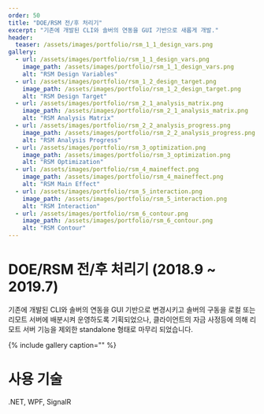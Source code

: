 ```yaml
---
order: 50
title: "DOE/RSM 전/후 처리기"
excerpt: "기존에 개발된 CLI와 솔버의 연동을 GUI 기반으로 새롭게 개발."
header:
  teaser: /assets/images/portfolio/rsm_1_1_design_vars.png
gallery:
  - url: /assets/images/portfolio/rsm_1_1_design_vars.png
    image_path: /assets/images/portfolio/rsm_1_1_design_vars.png
    alt: "RSM Design Variables"
  - url: /assets/images/portfolio/rsm_1_2_design_target.png
    image_path: /assets/images/portfolio/rsm_1_2_design_target.png
    alt: "RSM Design Target"
  - url: /assets/images/portfolio/rsm_2_1_analysis_matrix.png
    image_path: /assets/images/portfolio/rsm_2_1_analysis_matrix.png
    alt: "RSM Analysis Matrix"
  - url: /assets/images/portfolio/rsm_2_2_analysis_progress.png
    image_path: /assets/images/portfolio/rsm_2_2_analysis_progress.png
    alt: "RSM Analysis Progress"
  - url: /assets/images/portfolio/rsm_3_optimization.png
    image_path: /assets/images/portfolio/rsm_3_optimization.png
    alt: "RSM Optimization"
  - url: /assets/images/portfolio/rsm_4_maineffect.png
    image_path: /assets/images/portfolio/rsm_4_maineffect.png
    alt: "RSM Main Effect"
  - url: /assets/images/portfolio/rsm_5_interaction.png
    image_path: /assets/images/portfolio/rsm_5_interaction.png
    alt: "RSM Interaction"
  - url: /assets/images/portfolio/rsm_6_contour.png
    image_path: /assets/images/portfolio/rsm_6_contour.png
    alt: "RSM Contour"
---
```


# DOE/RSM 전/후 처리기 (2018.9 ~ 2019.7)
기존에 개발된 CLI와 솔버의 연동을 GUI 기반으로 변경시키고 솔버의 구동을 로컬 또는 리모트 서버에 배분시켜 운영하도록 기획되었으나, 클라이언트의 자금 사정등에 의해 리모트 서버 기능을 제외한 standalone 형태로 마무리 되었습니다.

{% include gallery caption="" %}

# 사용 기술
.NET, WPF, SignalR
